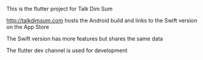 This is the flutter project for Talk Dim Sum

http://talkdimsum.com hosts the Android build and links to the Swift version on the App Store

The Swift version has more features but shares the same data

The flutter dev channel is used for development
